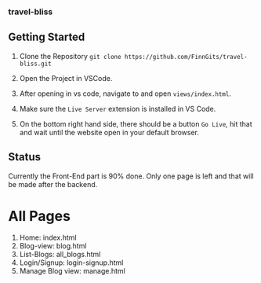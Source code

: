 ### travel-bliss

## Getting Started

1.  Clone the Repository 
`git clone https://github.com/FinnGits/travel-bliss.git`

2. Open the Project in VSCode.

3. After opening in vs code, navigate to and open `views/index.html`.

4. Make sure the `Live Server` extension is installed in VS Code.

5. On the bottom right hand side, there should be a button `Go Live`, hit that and wait until the website open in your default browser.

## Status

Currently the Front-End part is 90% done. Only one page is left and that will be made after the backend.

# All Pages

1. Home: index.html
2. Blog-view: blog.html
3. List-Blogs: all_blogs.html
4. Login/Signup: login-signup.html
5. Manage Blog view: manage.html

